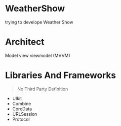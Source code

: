 # WeatherShow
trying to develope
Weather Show 

# Architect

Model view viewmodel (MVVM)

# Libraries And Frameworks

> No Third Party Definition

* UIkit
* Combine
* CoreData
* URLSession
* Protocol
